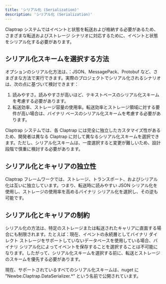```yaml
---
title: 'シリアル化 (Serialization)'
description: 'シリアル化 (Serialization)'
---
```



Claptrap システムではイベントと状態を転送および格納する必要があるため、さまざまな転送およびストレージ シナリオに対応するために、イベントと状態をシリアル化する必要があります。

## シリアル化スキームを選択する方法

オプションのシリアル化方法は、：JSON、MessagePack、Protobuf など、さまざまな方法で実行できます。実際のプロジェクトでシリアル化されるシナリオは、次の点に基づいて検討できます：

1. 読みやすさ。読みやすさが高いほど、テキストベースのシリアル化スキームを考慮する必要があります。
2. 転送効率、ストレージ容量の使用率。転送効率とストレージ領域に対する要件が高い場合は、バイナリ ベースのシリアル化スキームを考慮する必要があります。

Claptrap システムでは、各 Claptrap には完全に独立したカスタマイズ性があるため、開発者は異なる Claptrap に対して異なるシリアル化スキームを選択できます。ただし、シリアル化スキームは、一度選択すると変更が難しいため、設計段階で慎重に検討する必要があります。

## シリアル化とキャリアの独立性

Claptrap フレームワークでは、ストレージ、トランスポート、およびシリアル化は互いに独立しています。つまり、転送時に読みやすい JSON シリアル化を使用し、ストレージの使用率を高めるバイナリ シリアル化を選択し、その逆も可能です。

## シリアル化とキャリアの制約

シリアル化の方法は、特定のストレージまたは転送されたキャリアに直面する場合にも制限されます。たとえば：現在、イベントの永続層としてバイナリ ダイレクト ストレージをサポートしていないデータベースを使用している場合、バイナリ シリアル化によってイベントを保存することを選択することは不可能になります。したがって、シリアル化スキームを選択する前に、転送とストレージのスキームを優先する必要があります。

現在、サポートされているすべてのシリアル化スキームは、nuget に "Newbe.Claptrap.DataSerializer.\*" という名前で公開されています。
